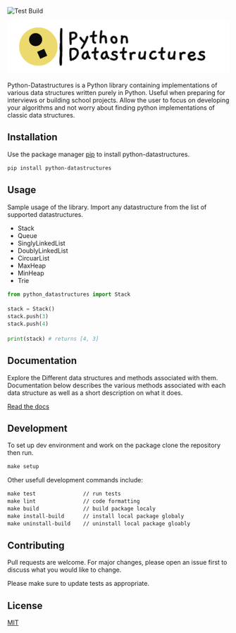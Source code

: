 
![Test Build](https://github.com/TuTomasz/Python-Datastructures/workflows/Test%20Build/badge.svg)

![Screenshot](src/logo.png)

Python-Datastructures is a Python library containing implementations of various data structures written purely in Python. Useful when preparing for interviews or building school projects. Allow the user to focus on developing your algorithms and not worry about finding python implementations of classic data structures.

## Installation

Use the package manager [pip](https://pip.pypa.io/en/stable/) to install python-datastructures.

```bash
pip install python-datastructures
```

## Usage
Sample usage of the library. Import any datastructure from the list of supported datastructures.

* Stack 
* Queue
* SinglyLinkedList
* DoublyLinkedList
* CircuarList
* MaxHeap
* MinHeap
* Trie 

```python
from python_datastructures import Stack

stack = Stack()
stack.push(3)
stack.push(4)

print(stack) # returns [4, 3]
```
## Documentation


Explore the Different data structures and methods associated with them.
Documentation below describes the various methods associated with each data structure as well as a short description on what it does.

[Read the docs](https://tutomasz.github.io/Python-Datastructures/docs/python_datastructures/index.html)

## Development 

To set up dev environment and work on the package clone the repository then run.

```makefile
make setup
```

Other usefull development commands include:

```makefile
make test               // run tests
make lint               // code formatting
make build              // build package localy
make install-build      // install local package globaly
make uninstall-build    // uninstall local package gloably
```

## Contributing
Pull requests are welcome. For major changes, please open an issue first to discuss what you would like to change.

Please make sure to update tests as appropriate.

## License
[MIT](https://choosealicense.com/licenses/mit/)
